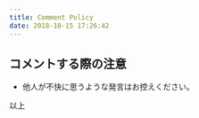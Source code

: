 ```yaml
---
title: Comment Policy
date: 2018-10-15 17:26:42
---
```


## コメントする際の注意
- 他人が不快に思うような発言はお控えください。

以上
